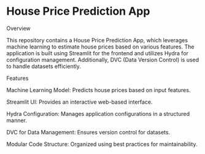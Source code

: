 # House Price Prediction App

Overview

This repository contains a House Price Prediction App, which leverages machine learning to estimate house prices based on various features. The application is built using Streamlit for the frontend and utilizes Hydra for configuration management. Additionally, DVC (Data Version Control) is used to handle datasets efficiently.

Features

Machine Learning Model: Predicts house prices based on input features.

Streamlit UI: Provides an interactive web-based interface.

Hydra Configuration: Manages application configurations in a structured manner.

DVC for Data Management: Ensures version control for datasets.

Modular Code Structure: Organized using best practices for maintainability.
